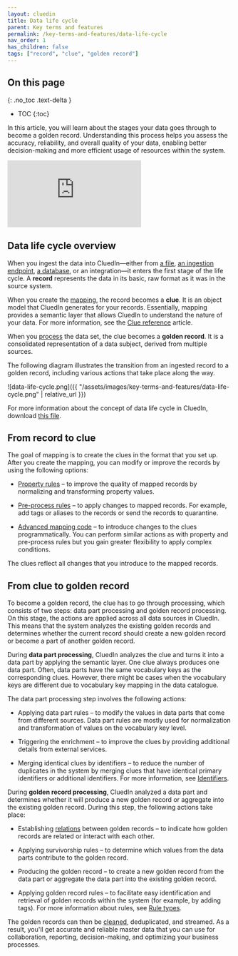 ```yaml
---
layout: cluedin
title: Data life cycle
parent: Key terms and features
permalink: /key-terms-and-features/data-life-cycle
nav_order: 1
has_children: false
tags: ["record", "clue", "golden record"]
---
```

## On this page
{: .no_toc .text-delta }
- TOC
{:toc}

In this article, you will learn about the stages your data goes through to become a golden record. Understanding this process helps you assess the accuracy, reliability, and overall quality of your data, enabling better decision-making and more efficient usage of resources within the system.

<div class="videoFrame">
<iframe src="https://player.vimeo.com/video/901195235?h=c9d9e0acf6&amp;badge=0&amp;autopause=0&amp;player_id=0&amp;app_id=58479" frameborder="0" allow="autoplay; fullscreen; picture-in-picture" title="Data life cycle"></iframe>
</div>

## Data life cycle overview

When you ingest the data into CluedIn—either from [a file](), [an ingestion endpoint](/integration/endpoint), [a database](/integration/database), or an integration—it enters the first stage of the life cycle. A **record** represents the data in its basic, raw format as it was in the source system.

When you create the [mapping](/integration/create-mapping), the record becomes a **clue**. It is an object model that CluedIn generates for your records. Essentially, mapping provides a semantic layer that allows CluedIn to understand the nature of your data. For more information, see the [Clue reference](/key-terms-and-features/clue-reference) article.

When you [process](/integration/process-data) the data set, the clue becomes a **golden record**. It is a consolidated representation of a data subject, derived from multiple sources.

The following diagram illustrates the transition from an ingested record to a golden record, including various actions that take place along the way.

![data-life-cycle.png]({{ "/assets/images/key-terms-and-features/data-life-cycle.png" | relative_url }})

For more information about the concept of data life cycle in CluedIn, download <a href="../../../assets/other/data-life-cycle-concept.pdf" download>this file</a>.

## From record to clue

The goal of mapping is to create the clues in the format that you set up. After you create the mapping, you can modify or improve the records by using the following options:

- [Property rules](/integration/additional-operations-on-records/property-rules) – to improve the quality of mapped records by normalizing and transforming property values.

- [Pre-process rules](/integration/additional-operations-on-records/preprocess-rules) – to apply changes to mapped records. For example, add tags or aliases to the records or send the records to quarantine.

- [Advanced mapping code](/integration/additional-operations-on-records/advanced-mapping-code) – to introduce changes to the clues programmatically. You can perform similar actions as with property and pre-process rules but you gain greater flexibility to apply complex conditions.

The clues reflect all changes that you introduce to the mapped records.

## From clue to golden record

To become a golden record, the clue has to go through processing, which consists of two steps: data part processing and golden record processing. On this stage, the actions are applied across all data sources in CluedIn. This means that the system analyzes the existing golden records and determines whether the current record should create a new golden record or become a part of another golden record.

During **data part processing**, CluedIn analyzes the clue and turns it into a data part by applying the semantic layer. One clue always produces one data part. Often, data parts have the same vocabulary keys as the corresponding clues. However, there might be cases when the vocabulary keys are different due to vocabulary key mapping in the data catalogue.

The data part processing step involves the following actions:

- Applying data part rules – to modify the values in data parts that come from different sources. Data part rules are mostly used for normalization and transformation of values on the vocabulary key level.

- Triggering the enrichment – to improve the clues by providing additional details from external services.

- Merging identical clues by identifiers – to reduce the number of duplicates in the system by merging clues that have identical primary identifiers or additional identifiers. For more information, see [Identifiers](/integration/review-mapping#identifiers).

During **golden record processing**, CluedIn analyzed a data part and determines whether it will produce a new golden record or aggregate into the existing golden record. During this step, the following actions take place:

- Establishing [relations](/integration/review-mapping#relationships) between golden records – to indicate how golden records are related or interact with each other.

- Applying survivorship rules – to determine which values from the data parts contribute to the golden record.

- Producing the golden record – to create a new golden record from the data part or aggregate the data part into the existing golden record.

- Applying golden record rules – to facilitate easy identification and retrieval of golden records within the system (for example, by adding tags). For more information about rules, see [Rule types](/management/rules/rule-types).

The golden records can then be [cleaned](/preparation/clean), deduplicated, and streamed. As a result, you'll get accurate and reliable master data that you can use for collaboration, reporting, decision-making, and optimizing your business processes.​